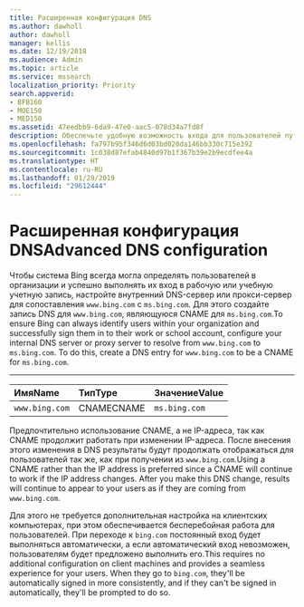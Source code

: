 ```yaml
---
title: Расширенная конфигурация DNS
ms.author: dawholl
author: dawholl
manager: kellis
ms.date: 12/19/2018
ms.audience: Admin
ms.topic: article
ms.service: mssearch
localization_priority: Priority
search.appverid:
- BFB160
- MOE150
- MED150
ms.assetid: 47eedbb9-6da9-47e0-aac5-078d34a7fd8f
description: Обеспечьте удобную возможность входа для пользователей путем настройки DNS-сервера с помощью CNAME
ms.openlocfilehash: fa797b95f346d6d03bd020da146bb330c715e392
ms.sourcegitcommit: 1c038d87efab4840d97b1f367b39e2b9ecdfee4a
ms.translationtype: HT
ms.contentlocale: ru-RU
ms.lasthandoff: 01/29/2019
ms.locfileid: "29612444"
---
```

# <a name="advanced-dns-configuration"></a><span data-ttu-id="9a43d-103">Расширенная конфигурация DNS</span><span class="sxs-lookup"><span data-stu-id="9a43d-103">Advanced DNS configuration</span></span>

<span data-ttu-id="9a43d-p101">Чтобы система Bing всегда могла определять пользователей в организации и успешно выполнять их вход в рабочую или учебную учетную запись, настройте внутренний DNS-сервер или прокси-сервер для сопоставления `www.bing.com` с `ms.bing.com`. Для этого создайте запись DNS для `www.bing.com`, являющуюся CNAME для `ms.bing.com`.</span><span class="sxs-lookup"><span data-stu-id="9a43d-p101">To ensure Bing can always identify users within your organization and successfully sign them in to their work or school account, configure your internal DNS server or proxy server to resolve from `www.bing.com` to `ms.bing.com`. To do this, create a DNS entry for `www.bing.com` to be a CNAME for `ms.bing.com`.</span></span>
  
****

|<span data-ttu-id="9a43d-106">**Имя**</span><span class="sxs-lookup"><span data-stu-id="9a43d-106">**Name**</span></span>|<span data-ttu-id="9a43d-107">**Тип**</span><span class="sxs-lookup"><span data-stu-id="9a43d-107">**Type**</span></span>|<span data-ttu-id="9a43d-108">**Значение**</span><span class="sxs-lookup"><span data-stu-id="9a43d-108">**Value**</span></span>|
|:-----|:-----|:-----|
|`www.bing.com`  <br/> |<span data-ttu-id="9a43d-109">CNAME</span><span class="sxs-lookup"><span data-stu-id="9a43d-109">CNAME</span></span>  <br/> |`ms.bing.com`  <br/> |
   
<span data-ttu-id="9a43d-p102">Предпочтительно использование CNAME, а не IP-адреса, так как CNAME продолжит работать при изменении IP-адреса. После внесения этого изменения в DNS результаты будут продолжать отображаться для пользователей так же, как при получении из `www.bing.com`.</span><span class="sxs-lookup"><span data-stu-id="9a43d-p102">Using a CNAME rather than the IP address is preferred since a CNAME will continue to work if the IP address changes. After you make this DNS change, results will continue to appear to your users as if they are coming from `www.bing.com`.</span></span> 
  
<span data-ttu-id="9a43d-p103">Для этого не требуется дополнительная настройка на клиентских компьютерах, при этом обеспечивается бесперебойная работа для пользователей. При переходе к `bing.com` постоянный вход будет выполняться автоматически, а если автоматический вход невозможен, пользователям будет предложено выполнить его.</span><span class="sxs-lookup"><span data-stu-id="9a43d-p103">This requires no additional configuration on client machines and provides a seamless experience for your users. When they go to `bing.com`, they'll be automatically signed in more consistently, and if they can't be signed in automatically, they'll be prompted to do so.</span></span>
